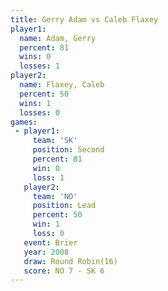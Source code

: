 ```yaml
---
title: Gerry Adam vs Caleb Flaxey
player1:             
  name: Adam, Gerry  
  percent: 81        
  wins: 0            
  losses: 1          
player2:             
  name: Flaxey, Caleb
  percent: 50        
  wins: 1            
  losses: 0          
games:
 - player1:          
     team: 'SK'      
     position: Second
     percent: 81     
     win: 0          
     loss: 1         
   player2:        
     team: 'NO'    
     position: Lead
     percent: 50   
     win: 1        
     loss: 0       
   event: Brier         
   year: 2008           
   draw: Round Robin(16)
   score: NO 7 - SK 6   
---
```

